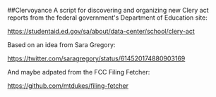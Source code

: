 ##Clervoyance
A script for discovering and organizing new Clery act reports from the federal government's Department of Education site:

https://studentaid.ed.gov/sa/about/data-center/school/clery-act

Based on an idea from Sara Gregory:

https://twitter.com/saragregory/status/614520174880903169

And maybe adpated from the FCC Filing Fetcher:

https://github.com/mtdukes/filing-fetcher